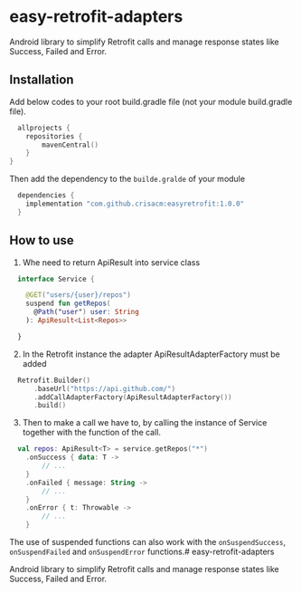 # easy-retrofit-adapters

Android library to simplify Retrofit calls and manage response states like Success, Failed and Error.
## Installation

Add below codes to your root build.gradle file (not your module build.gradle file).
```kt
  allprojects {
    repositories {
        mavenCentral()
    }
}
```

Then add the dependency to the `builde.gralde` of your module
```kt
  dependencies {
    implementation "com.github.crisacm:easyretrofit:1.0.0"
  }
```
## How to use

1. Whe need to return ApiResult into service class
```kotlin
  interface Service {

    @GET("users/{user}/repos")
    suspend fun getRepos(
      @Path("user") user: String
    ): ApiResult<List<Repos>>

  }
```

2. In the Retrofit instance the adapter ApiResultAdapterFactory must be added
```kotlin
  Retrofit.Builder()
      .baseUrl("https://api.github.com/")
      .addCallAdapterFactory(ApiResultAdapterFactory())
      .build()
```

3. Then to make a call we have to, by calling the instance of Service together with the function of the call.
```kotlin
  val repos: ApiResult<T> = service.getRepos("*")
    .onSuccess { data: T ->
        // ...
    }
    .onFailed { message: String ->
        // ...
    }
    .onError { t: Throwable ->
        // ...
    }
```

The use of suspended functions can also work with the `onSuspendSuccess`, `onSuspendFailed` and `onSuspendError` functions.# easy-retrofit-adapters

Android library to simplify Retrofit calls and manage response states like Success, Failed and Error.